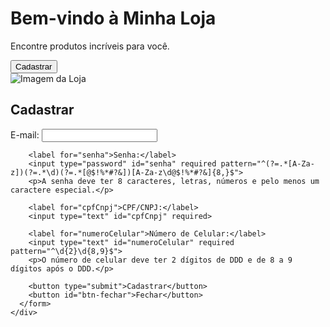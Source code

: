 <!DOCTYPE html>
<html lang="en">
<head>
  <meta charset="UTF-8">
  <meta name="viewport" content="width=device-width, initial-scale=1.0">
  <link rel="stylesheet" href="styles.css">
  <title>Minha Loja</title>
</head>
<body>
  <div class="container">
    <div class="left-section">
      <div class="content">
        <h1>Bem-vindo à Minha Loja</h1>
        <p>Encontre produtos incríveis para você.</p>
        <button id="btn-cadastrar">Cadastrar</button>
      </div>
    </div>
    <div class="right-section">
      <img src="imagem.jpg" alt="Imagem da Loja">
    </div>
  </div>
  
  <div class="popup" id="popup">
    <div class="popup-content">
      <h2>Cadastrar</h2>
      <form id="cadastro-form">
        <label for="email">E-mail:</label>
        <input type="email" id="email" required>

        <label for="senha">Senha:</label>
        <input type="password" id="senha" required pattern="^(?=.*[A-Za-z])(?=.*\d)(?=.*[@$!%*#?&])[A-Za-z\d@$!%*#?&]{8,}$">
        <p>A senha deve ter 8 caracteres, letras, números e pelo menos um caractere especial.</p>

        <label for="cpfCnpj">CPF/CNPJ:</label>
        <input type="text" id="cpfCnpj" required>

        <label for="numeroCelular">Número de Celular:</label>
        <input type="text" id="numeroCelular" required pattern="^\d{2}\d{8,9}$">
        <p>O número de celular deve ter 2 dígitos de DDD e de 8 a 9 dígitos após o DDD.</p>

        <button type="submit">Cadastrar</button>
        <button id="btn-fechar">Fechar</button>
      </form>
    </div>
  </div>
  
  <script src="script.js"></script>
</body>
</html>
